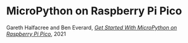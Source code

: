 # MicroPython on Raspberry Pi Pico

Gareth Halfacree and Ben Everard, [*Get Started With MicroPython on Raspberry Pi Pico*](https://hackspace.raspberrypi.org/books/micropython-pico), 2021
